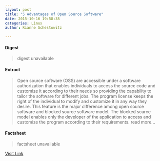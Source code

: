 ```yaml
---
layout: post
title: "5 Advantages of Open Source Software"
date: 2015-10-16 19:58:38
categories: Linux
author: Rianne Schestowitz

---
```



#### Digest
>digest unavailable

#### Extract
>Open source software (OSS) are accessible under a software authorization that enables individuals to access the source code and customize it according to their needs so providing the capability to tailor the software for different jobs. The program license keeps the right of the individual to modify and customize it in any way they desire. This feature is the major difference among open source software and blocked source software model. The blocked source model enables only the developer of the application to access and customize the program according to their requirements. read more...

#### Factsheet
>factsheet unavailable

[Visit Link](http://www.tuxmachines.org/node/81161)


